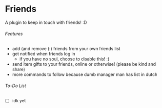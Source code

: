 # Friends
A plugin to keep in touch with friends! :D

###### Features
- add (and remove ):) friends from your own friends list
- get notified when friends log in
  - if you have no soul, choose to disable this! :(
- send item gifts to your friends, online or otherwise! (please be kind and share)
- more commands to follow because dumb manager man has list in dutch

###### To-Do List

- [ ] idk yet
